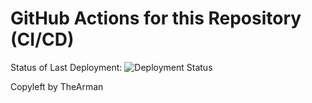 # GitHub Actions for this Repository (CI/CD)

Status of Last Deployment: ![Deployment Status](https://github.com/TheArman/ci-cd/workflows/github-actions-for-ci-cd/badge.svg?branch=main)

Copyleft by TheArman
